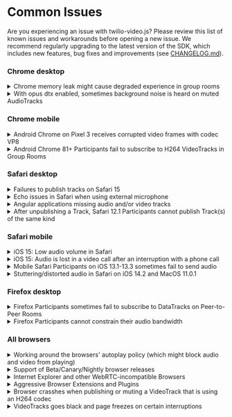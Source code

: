 Common Issues
=============

Are you experiencing an issue with twilio-video.js? Please review this list of known issues and workarounds
before opening a new issue. We recommend regularly upgrading to the latest version of the SDK, which includes new features, bug fixes and improvements (see [CHANGELOG.md](CHANGELOG.md)).


### Chrome desktop
<details>
<summary>Chrome memory leak might cause degraded experience in group rooms</summary>
<p>

   Chrome has a memory leak, which is most apparent in long running Group Rooms with 30+ Participants with most of them share media. For details, go [here](https://github.com/twilio/twilio-video.js/issues/1449).
</p>
</details>

<details>
<summary>With opus dtx enabled, sometimes background noise is heard on muted AudioTracks</summary>
<p>

   twilio-video.js enables DTX (discontinuous transmission) by default for opus. Webrtc has an issue which sometimes causes background noise to be heard on muted track when DTX is enabled, For details, see [here](https://bugs.chromium.org/p/webrtc/issues/detail?id=13051).
   To workaround this issue, you can disable the dtx with:
  ```js
  const { connect } = require('twilio-video');

  // Disable DTX for Opus.
  connect('token', {
    preferredAudioCodecs: [{ codec: 'opus', dtx: false }]
  });
  ```

</p>
</details>



### Chrome mobile
<details>
<summary>Android Chrome on Pixel 3 receives corrupted video frames with codec VP8</summary>
<p>

   This is an issue in the hardware VP8 encoder on the Pixel 3 devices. See [WebRTC ticket](https://bugs.chromium.org/p/webrtc/issues/detail?id=11337). To work around this issue, please set H264 as the preferred video codec on Pixel 3. ([Example](https://github.com/twilio/video-quickstart-android/issues/470#issuecomment-623042880)).
</p>
</details>
<details>
<summary>Android Chrome 81+ Participants fail to subscribe to H264 VideoTracks in Group Rooms</summary>
<p>

   This happens primarily due to this [Chromium Bug](https://bugs.chromium.org/p/chromium/issues/detail?id=1074421).
   We have added a workaround to the SDK in version 2.4.0. For earlier versions of the SDK,
   please apply the workaround discussed in this [GitHub Issue](https://github.com/twilio/twilio-video.js/issues/966#issuecomment-619212184).
</p>
</details>

### Safari desktop
<details>
<summary>Failures to publish tracks on Safari 15</summary>
<p>

   If your applications uses [Webrtc-adapter](https://github.com/webrtcHacks/adapter) as a dependency, please note that older versions of webrtc-adapter have a bug which leads to an error ("Client is unable to apply a remote media description - Attempted to assign to readonly property…") on Safari 15.

   To fix this issue, please update your adapter.js version to the newer one (^7.7.1) with the [fix](https://github.com/webrtcHacks/adapter/commit/de0348c756b7bda11a700bf7ea9e9393cab16421)
</p>
</details>

<details>
<summary>Echo issues in Safari when using external microphone</summary>
<p>

   This is an echo cancellation bug in Safari's implementation of WebRTC. For more details, go [here](https://bugs.webkit.org/show_bug.cgi?id=213723).
   and [here](https://github.com/twilio/twilio-video.js/issues/1433)
</p>
</details>
<details>
<summary>Angular applications missing audio and/or video tracks</summary>
<p>

   There is a misinteraction between one of Angular's libraries, Zone.js, and
   Safari's RTCPeerConnection APIs. For more information, see [here](https://github.com/angular/zone.js/issues/883)
   for the issue filed against Zone.js and [here](https://bugs.webkit.org/show_bug.cgi?id=175802)
   for the issue filed against WebKit. In order to work around this issue, you
   should include Zone.js's webapis-rtc-peer-connection.js in your app, after
   loading Zone.js. For example,

```html
<script src="node_modules/zone.js/dist/zone.js"></script>
<script src="node_modules/zone.js/dist/webapis-rtc-peer-connection.js"></script>
```
</p>
</details>
<details>
<summary>After unpublishing a Track, Safari 12.1 Participants cannot publish Track(s) of the same kind</summary>
<p>

   Because of this Safari 12.1 [bug](https://bugs.webkit.org/show_bug.cgi?id=195489),
   once a Participant unpublishes a MediaTrack of any kind (audio or video), it will not be able to publish another MediaTrack of the same kind.        DataTracks are not affected. We have escalated this bug to the Safari Team and are keeping track of related developments.
</p>
</details>

### Safari mobile
<details>
<summary>iOS 15: Low audio volume in Safari</summary>
<p>

   Safari on iOS version 15, sometimes routes audio to the earpiece and not the speakers by default. Which customers some time perceive as low audio volume. Find more details [here](https://github.com/twilio/twilio-video.js/issues/1586) and in this [WebKit bug](https://bugs.webkit.org/show_bug.cgi?id=230902).
</p>
</details>
<details>
<summary>iOS 15: Audio is lost in a video call after an interruption with a phone call</summary>
<p>

   Due to a regression on Safari on iOS 15, an incoming call causes local and sometimes remote media playback to stop. You can find more details in this [WebKit bug](https://bugs.webkit.org/show_bug.cgi?id=230537).
</p>
</details>
<details>
<summary>Mobile Safari Participants on iOS 13.1-13.3 sometimes fail to send audio</summary>
<p>

   This issue happened due to regression on iOS 13.1. The fix was released by Apple in iOS 13.4. Find more details in this [WebKit bug](https://bugs.webkit.org/show_bug.cgi?id=202405).
</p>
</details>
<details>
<summary>Stuttering/distorted audio in Safari on iOS 14.2 and MacOS 11.0.1</summary>
<p>

   This issue happened due to regression in Safari's WebKit in iOS version 14.2, the fix got rolled out in iOS 14.3 beta3. Find more details [here](https://github.com/twilio/twilio-video.js/issues/1296) and in this [WebKit bug](https://bugs.webkit.org/show_bug.cgi?id=218762).
</p>
</details>


### Firefox desktop
<details>
<summary>Firefox Participants sometimes fail to subscribe to DataTracks on Peer-to-Peer Rooms</summary>
<p>

   Because of this Firefox [bug](https://bugzilla.mozilla.org/show_bug.cgi?id=1603887) Participants that join a Peer-to-Peer Room after a DataTrack      has been published by a Firefox Participant fail to subscribe to it. You can work around this issue by publishing a DataTrack while connecting to    the Room.
</p>
</details>
<details>
<summary>Firefox Participants cannot constrain their audio bandwidth</summary>
<p>

   Because of this [bug](https://bugzilla.mozilla.org/show_bug.cgi?id=1573726), Firefox
   Participants are not able to constrain their audio bandwidth using `LocalParticipant.setParameters()`.
</p>
</details>

### All browsers

<details>
<summary>Working around the browsers' autoplay policy (which might block audio and video from playing)</summary>
<p>

   Chrome, Firefox and Safari enforce the autoplay policy, which blocks automatically
playing audio or video if the user has not interacted with your application
(ex: clicking a button to join a Room). You can find more details about the autoplay
policies here:

- [Chrome Autoplay Policy](https://developers.google.com/web/updates/2017/09/autoplay-policy-changes)
- [Firefox Autoplay Policy](https://hacks.mozilla.org/2019/02/firefox-66-to-block-automatically-playing-audible-video-and-audio/)
- [Safari Autoplay Policy](https://webkit.org/blog/7734/auto-play-policy-changes-for-macos/)

Playback of RemoteAudioTracks should not be affected in Chrome and Firefox. Safari will
pause \<audio\> elements that play back RemoteAudioTracks if no local media is being captured.
They can be played by the application after a user interaction.

```js
remoteParticipant.on('trackSubscribed', track => {
  if (track.kind === 'audio') {
    const audioEl = track.attach();
    isUserInteractionRequired(audioEl).then(isRequired => {
      if (isRequired) {
        const playbackButton = /* Get the playback button */;
        playBackButton.onclick = () => audioEl.play();
      }
    });
  }
});

function isUserInteractionRequired(audioEl) {
  if (!audioEl.paused) {
    return Promise.resolve(false);
  }
  if (audioEl.hasAttribute('autoplay')) {
    return Promise.race([
      new Promise(resolve => audioEl.onplay = resolve),
      new Promise(resolve => setTimeout(resolve, 500))
    ]).then(() => {
      return audioEl.paused;
    });
  }
  return audioEl.play().catch(error => {
    return error.name === 'NotAllowedError';
  });
}
```

For RemoteVideoTracks, there are two ways to ensure playback:

- Make sure that the user interacts with your application before joining a Room.
  Here is an example:

  ```js
  document.getElementById('join_room').addEventListener('click', () => {
    Twilio.Video.connect(token, {
      name: 'my-room'
    });
  });
  ```

- If your application needs to join a Room on page load, set the `muted` attribute
  of the \<video\> element returned by `VideoTrack.attach()` to true. The autoplay
  policy allows muted video to be automatically played.

  ```js
  const video = videoTrack.attach();
  video.muted = true;
  ```
</p>
</details>
<details>
<summary>Support of Beta/Canary/Nightly browser releases</summary>
<p>

   We constantly test for and ensure compatibility with the current stable and beta releases of supported browsers.
   However, because some of the APIs we rely upon, like WebRTC, are under active development in the browsers,
   we cannot guarantee compatibility with Canary or Nightly releases. Find our browsers support matrix [here](https://www.twilio.com/docs/video/javascript#supported-browsers)
</p>
</details>
<details>
<summary>Internet Explorer and other WebRTC-incompatible Browsers</summary>
<p>

   twilio-video.js requires WebRTC, which is not supported by Internet Explorer.
   While twilio-video.js will load in Internet Explorer and other browsers that do not support WebRTC,
   attempting to connect to a Room or attempting to acquire LocalTracks will fail. Find our browsers support matrix [here](https://www.twilio.com/docs/video/javascript#supported-browsers)
</p>
</details>
<details>
<summary>Aggressive Browser Extensions and Plugins</summary>
<p>

   Some browser extensions and plugins will disable WebRTC APIs, causing
twilio-video.js to fail. Examples of such plugins include

* uBlockOrigin-Extra
* WebRTC Leak Prevent
* Easy WebRTC Block

These are unsupported and likely to break twilio-video.js. If you are having
trouble with twilio-video.js, ensure these are not running.
</p>
</details>
<details>
<summary>Browser crasshes when publishing or muting a VideoTrack that is using an H264 codec</summary>
<p>

   Chrome and Safari on iOS 15.1 and Desktop Safari 15.1 crashes when a VideoTrack is muted that is using an H264 codec. Additionally, both Chrome and Safari on iOS 15.1 also crashes when a VideoTrack using an H264 is published.

   This issue happens due to a regression on iOS 15.1 and Safari 15.1. Please use VP8 as a workaround for now. See more details [here](https://github.com/twilio/twilio-video.js/issues/1611).
</p>
</details>
<details>
<summary>VideoTracks goes black and page freezes on certain interruptions</summary>
<p>

   Certain interruptions such as incoming calls, backgrounding the browser or switching between apps causes VideoTracks on Chrome and Safari on iOS 15.1 to go black. Sometimes, the whole page also freezes and become unresponsive causing audio and video to cut off. These issues are regressions on iOS 15.1. See the following bugs for more details.

   * [Page freezing](https://bugs.webkit.org/show_bug.cgi?id=230922#c12)
   * [VideoTrack going black](https://bugs.webkit.org/show_bug.cgi?id=232599)

   A workaround can be implemented to prevent the VideoTrack from going black. This workaround however doesn't prevent the issue where sometimes the page freezes. It is recommended to apply this workaround on Chrome and Safari on iOS 15.1.

  ```js
  // Keeps track of video elements and their event listeners
  const videoElements = {};

  // Listen to onPlay and onPause events and intelligently re-attach the video element
  function shimVideoElement(track, el) {
    let wasInterrupted = false;

    const onPause = () => {
      wasInterrupted = true;
      console.log('xxxxx onPause');
    };

    const onPlay = () => {
      if (wasInterrupted) {
        track.detach(el);
        track.attach(el);
        wasInterrupted = false;
        console.log('xxxxx onPlay');
      }
    };

    el.addEventListener('pause', onPause);
    el.addEventListener('play', onPlay);

    // Track this element so we can remove the listeners
    videoElements[el] = { onPause, onPlay };
  }
  ```

  Apply the workaround after attaching the video element.

  ```js
  videoTrack.attach(videoElement);
  shimVideoElement(videoTrack, videoElement);
  ```

  Remove the listeners before detaching the video element.

  ```js
  const { onPause, onPlay } = videoElements[videoElement];
  videoElement.removeEventListener('pause', onPause);
  videoElement.removeEventListener('play', onPlay);
  ```
</p>
</details>
